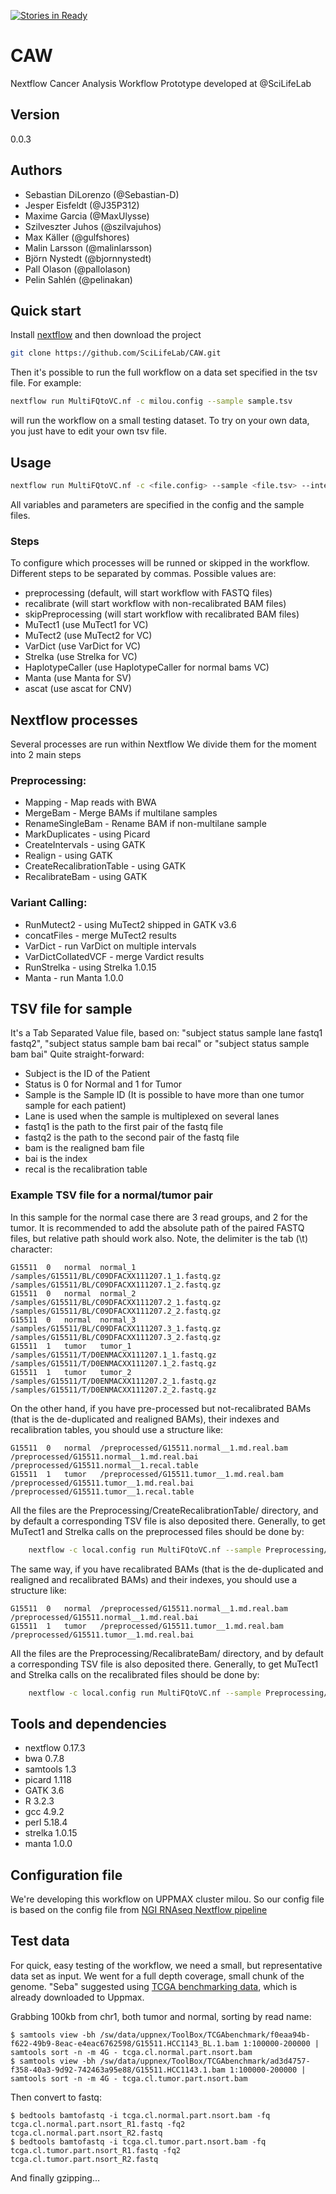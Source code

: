 [![Stories in Ready](https://badge.waffle.io/SciLifeLab/CAW.png?label=ready&title=Ready)](https://waffle.io/SciLifeLab/CAW)
# CAW
Nextflow Cancer Analysis Workflow Prototype developed at @SciLifeLab

## Version
0.0.3

## Authors
- Sebastian DiLorenzo (@Sebastian-D)
- Jesper Eisfeldt (@J35P312)
- Maxime Garcia (@MaxUlysse)
- Szilveszter Juhos (@szilvajuhos)
- Max Käller (@gulfshores)
- Malin Larsson (@malinlarsson)
- Björn Nystedt (@bjornnystedt)
- Pall Olason (@pallolason)
- Pelin Sahlén (@pelinakan)

## Quick start
Install [nextflow](http://www.nextflow.io/) and then download the project
```bash
git clone https://github.com/SciLifeLab/CAW.git
```
Then it's possible to run the full workflow on a data set specified in the tsv file. For example:
```bash
nextflow run MultiFQtoVC.nf -c milou.config --sample sample.tsv
```
will run the workflow on a small testing dataset. To try on your own data, you just have to edit your own tsv file.

## Usage
```bash
nextflow run MultiFQtoVC.nf -c <file.config> --sample <file.tsv> --intervals <file.list> [--steps STEP[,STEP]]
```
All variables and parameters are specified in the config and the sample files.

### Steps
To configure which processes will be runned or skipped in the workflow. Different steps to be separated by commas.
Possible values are:
- preprocessing (default, will start workflow with FASTQ files)
- recalibrate (will start workflow with non-recalibrated BAM files)
- skipPreprocessing (will start workflow with recalibrated BAM files)
- MuTect1 (use MuTect1 for VC)
- MuTect2 (use MuTect2 for VC)
- VarDict (use VarDict for VC)
- Strelka (use Strelka for VC)
- HaplotypeCaller (use HaplotypeCaller for normal bams VC)
- Manta (use Manta for SV)
- ascat (use ascat for CNV)

## Nextflow processes
Several processes are run within Nextflow
We divide them for the moment into 2 main steps

### Preprocessing:
- Mapping - Map reads with BWA
- MergeBam - Merge BAMs if multilane samples
- RenameSingleBam - Rename BAM if non-multilane sample
- MarkDuplicates - using Picard
- CreateIntervals - using GATK
- Realign - using GATK
- CreateRecalibrationTable - using GATK
- RecalibrateBam - using GATK

### Variant Calling:
- RunMutect2 - using MuTect2 shipped in GATK v3.6
- concatFiles - merge MuTect2 results
- VarDict - run VarDict on multiple intervals
- VarDictCollatedVCF - merge Vardict results
- RunStrelka - using Strelka 1.0.15
- Manta - run Manta 1.0.0

## TSV file for sample
It's a Tab Separated Value file, based on: "subject status sample lane fastq1 fastq2", "subject status sample bam bai recal" or "subject status sample bam bai"
Quite straight-forward: 
- Subject is the ID of the Patient
- Status is 0 for Normal and 1 for Tumor
- Sample is the Sample ID (It is possible to have more than one tumor sample for each patient)
- Lane is used when the sample is multiplexed on several lanes
- fastq1 is the path to the first pair of the fastq file
- fastq2 is the path to the second pair of the fastq file
- bam is the realigned bam file
- bai is the index
- recal is the recalibration table

### Example TSV file for a normal/tumor pair

In this sample for the normal case there are 3 read groups, and 2 for the tumor. It is recommended to add the absolute path of the paired 
FASTQ files, but relative path should work also. Note, the delimiter is the tab (\t) character:

	G15511	0	normal	normal_1	/samples/G15511/BL/C09DFACXX111207.1_1.fastq.gz	/samples/G15511/BL/C09DFACXX111207.1_2.fastq.gz
	G15511	0	normal	normal_2	/samples/G15511/BL/C09DFACXX111207.2_1.fastq.gz	/samples/G15511/BL/C09DFACXX111207.2_2.fastq.gz
	G15511	0	normal	normal_3	/samples/G15511/BL/C09DFACXX111207.3_1.fastq.gz	/samples/G15511/BL/C09DFACXX111207.3_2.fastq.gz
	G15511	1	tumor	tumor_1	/samples/G15511/T/D0ENMACXX111207.1_1.fastq.gz	/samples/G15511/T/D0ENMACXX111207.1_2.fastq.gz
	G15511	1	tumor	tumor_2	/samples/G15511/T/D0ENMACXX111207.2_1.fastq.gz	/samples/G15511/T/D0ENMACXX111207.2_2.fastq.gz

On the other hand, if you have pre-processed but not-recalibrated BAMs (that is the de-duplicated and realigned BAMs), their indexes and recalibration tables, you should use a structure like:

	G15511	0	normal	/preprocessed/G15511.normal__1.md.real.bam	/preprocessed/G15511.normal__1.md.real.bai	/preprocessed/G15511.normal__1.recal.table
	G15511	1	tumor	/preprocessed/G15511.tumor__1.md.real.bam	/preprocessed/G15511.tumor__1.md.real.bai	/preprocessed/G15511.tumor__1.recal.table

All the files are the Preprocessing/CreateRecalibrationTable/ directory, and by default a corresponding TSV file is also deposited there. Generally, 
to get MuTect1 and Strelka calls on the preprocessed files should be done by:
```bash
	nextflow -c local.config run MultiFQtoVC.nf --sample Preprocessing/CreateRecalibrationTable/mysample.tsv --steps recalibrate,MuTect1,Strelka
```

The same way, if you have recalibrated BAMs (that is the de-duplicated and realigned and recalibrated BAMs) and their indexes, you should use a structure like:

	G15511	0	normal	/preprocessed/G15511.normal__1.md.real.bam /preprocessed/G15511.normal__1.md.real.bai
	G15511  1	tumor	/preprocessed/G15511.tumor__1.md.real.bam /preprocessed/G15511.tumor__1.md.real.bai

All the files are the Preprocessing/RecalibrateBam/ directory, and by default a corresponding TSV file is also deposited there. Generally, 
to get MuTect1 and Strelka calls on the recalibrated files should be done by:
```bash
	nextflow -c local.config run MultiFQtoVC.nf --sample Preprocessing/CreateRecalibrationTable/mysample.tsv --steps skipPreprocessing,MuTect1,Strelka
```

## Tools and dependencies
- nextflow 0.17.3
- bwa 0.7.8
- samtools 1.3
- picard 1.118
- GATK 3.6
- R 3.2.3
- gcc 4.9.2
- perl 5.18.4
- strelka 1.0.15
- manta 1.0.0

## Configuration file
We're developing this workflow on UPPMAX cluster milou. So our config file is based on the config file from [NGI RNAseq Nextflow pipeline](https://github.com/SciLifeLab/NGI-RNAseq)

## Test data
For quick, easy testing of the workflow, we need a small, but representative
data set as input. We went for a full depth coverage, small chunk of the genome. "Seba" suggested using [TCGA benchmarking data][TCGA], which is already downloaded to Uppmax.

Grabbing 100kb from chr1, both tumor and normal, sorting by read name:
```
$ samtools view -bh /sw/data/uppnex/ToolBox/TCGAbenchmark/f0eaa94b-f622-49b9-8eac-e4eac6762598/G15511.HCC1143_BL.1.bam 1:100000-200000 | samtools sort -n -m 4G - tcga.cl.normal.part.nsort.bam
$ samtools view -bh /sw/data/uppnex/ToolBox/TCGAbenchmark/ad3d4757-f358-40a3-9d92-742463a95e88/G15511.HCC1143.1.bam 1:100000-200000 | samtools sort -n -m 4G - tcga.cl.tumor.part.nsort.bam
```

Then convert to fastq:
```
$ bedtools bamtofastq -i tcga.cl.normal.part.nsort.bam -fq tcga.cl.normal.part.nsort_R1.fastq -fq2 tcga.cl.normal.part.nsort_R2.fastq
$ bedtools bamtofastq -i tcga.cl.tumor.part.nsort.bam -fq tcga.cl.tumor.part.nsort_R1.fastq -fq2 tcga.cl.tumor.part.nsort_R2.fastq
```
And finally gzipping...

[TCGA]: https://cghub.ucsc.edu/datasets/benchmark_download.html
